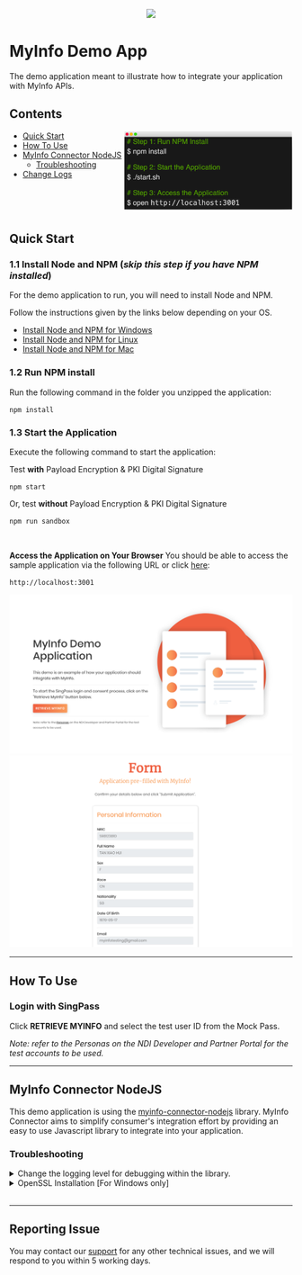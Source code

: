 <p align="center">
<a href="https://www.ndi-api.gov.sg/library/myinfo/introduction">
  <img width="150" src="https://www.ndi-api.gov.sg/assets/lib/myinfo/img/myinfo-logo.jpg">
  </a>
</p>

# MyInfo Demo App

The demo application meant to illustrate how to integrate your application with MyInfo APIs.


## Contents

<img align="right" width="300" src="./.images/setup.png" />

- [Quick Start](#quick-start)
- [How To Use](#how-to-use)
- [MyInfo Connector NodeJS](#lib)
  - [Troubleshooting](#problem)
- [Change Logs](./.CHANGELOG.md)

<br/><br/><br/>




## <a name="quick-start"></a>Quick Start

### 1.1 Install Node and NPM (_skip this step if you have NPM installed_)

For the demo application to run, you will need to install Node and NPM.

Follow the instructions given by the links below depending on your OS.

- [Install Node and NPM for Windows](http://blog.teamtreehouse.com/install-node-js-npm-windows)
- [Install Node and NPM for Linux](http://blog.teamtreehouse.com/install-node-js-npm-linux)
- [Install Node and NPM for Mac](http://blog.teamtreehouse.com/install-node-js-npm-mac)



### 1.2 Run NPM install

Run the following command in the folder you unzipped the application:

```
npm install
```

### 1.3 Start the Application

Execute the following command to start the application:

Test <b>with</b> Payload Encryption & PKI Digital Signature

```
npm start
```

Or, test <b>without</b> Payload Encryption & PKI Digital Signature

```
npm run sandbox
```


<br/>



**Access the Application on Your Browser**
You should be able to access the sample application via the following URL or click [here](http://localhost:3001):

```
http://localhost:3001
```

![Demo Screenshot](./.images/main.png)
![Demo Screenshot](./.images/form.png)


---

## <a name="how-to-use"></a>How To Use

### Login with SingPass

Click **RETRIEVE MYINFO** and select the test user ID from the Mock Pass. 

*Note: refer to the Personas on the NDI Developer and Partner Portal for the test accounts to be used.*


---

## <a name="lib"></a>MyInfo Connector NodeJS

This demo application is using the [myinfo-connector-nodejs](https://www.npmjs.com/package/myinfo-connector-nodejs) library. MyInfo Connector aims to simplify consumer's integration effort by providing an easy to use Javascript library to integrate into your application.


### <a name="problem"></a>Troubleshooting

<details><summary>Change the logging level for debugging within the library.</summary>

Edit the ``./config/config.js`` , change the ``DEBUG_LEVEL`` value to ``debug``. 

*IMPORTANT NOTE: debug mode should never be turned on in production*

</details>

<details><summary>OpenSSL Installation [For Windows only]</summary>

Skip this step if you have OpenSSL installed.

For windows user, you are required to install the OpenSSL library in your computer in order to use myinfo-connector-nodejs library. Please refer to the OpenSSL installation guide [here](https://public.cloud.myinfo.gov.sg/docs/OpenSSL_installation_guide.pdf). 

</details>

<br/>

---


## Reporting Issue

You may contact our [support](mailto:support@myinfo.gov.sg?subject=[MyInfo]%20Sample%20App) for any other technical issues, and we will respond to you within 5 working days.
